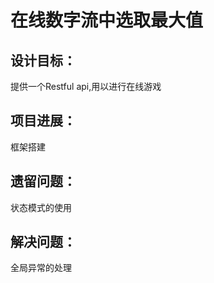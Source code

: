 # 在线数字流中选取最大值

## 设计目标：
提供一个Restful api,用以进行在线游戏

## 项目进展：
框架搭建

## 遗留问题：
状态模式的使用

## 解决问题：
全局异常的处理
